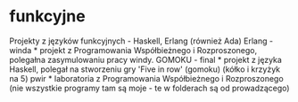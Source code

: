 # funkcyjne
Projekty z języków funkcyjnych - Haskell, Erlang (również Ada)
Erlang - winda     * projekt z Programowania Współbieżnego i Rozproszonego, polegałna zasymulowaniu pracy windy.
GOMOKU - final     * projekt z języka Haskell, polegał na stworzeniu gry 'Five in row' (gomoku) (kółko i krzyżyk na 5)
pwir               * laboratoria z Programowania Współbieżnego i Rozproszonego (nie wszystkie programy tam są moje - te w folderach są od prowadzącego)

